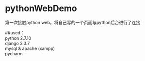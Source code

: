 # pythonWebDemo
第一次接触python web，将自己写的一个页面与python后台进行了连接

##used：<br>
python 2.7.10 <br>
django 3.3.7<br>
mysql & apache (xampp)<br>
pycharm<br>


